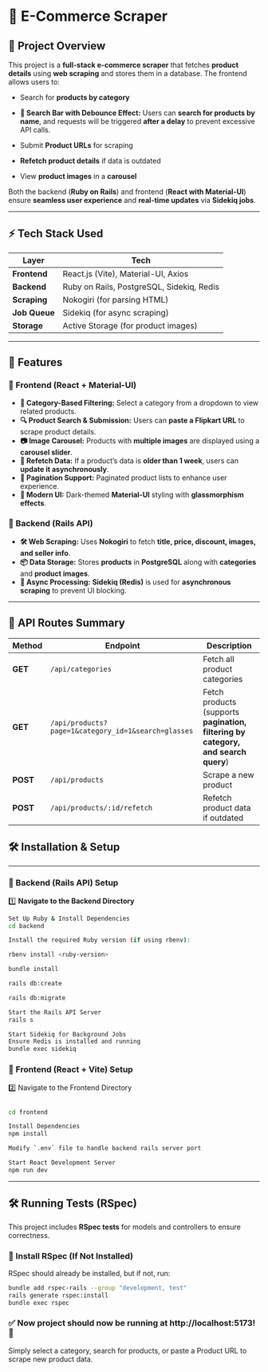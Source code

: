 # 🛒 E-Commerce Scraper

## **📌 Project Overview**

This project is a **full-stack e-commerce scraper** that fetches **product details** using **web scraping** and stores them in a database. The frontend allows users to:

- Search for **products by category**
- **🔎 Search Bar with Debounce Effect:** Users can **search for products by name**, and requests will be triggered **after a delay** to prevent excessive API calls.

- Submit **Product URLs** for scraping
- **Refetch product details** if data is outdated
- View **product images** in a **carousel**

Both the backend (**Ruby on Rails**) and frontend (**React with Material-UI**) ensure **seamless user experience** and **real-time updates** via **Sidekiq jobs**.

---

## **⚡ Tech Stack Used**

| Layer         | Tech                                      |
| ------------- | ----------------------------------------- |
| **Frontend**  | React.js (Vite), Material-UI, Axios       |
| **Backend**   | Ruby on Rails, PostgreSQL, Sidekiq, Redis |
| **Scraping**  | Nokogiri (for parsing HTML)               |
| **Job Queue** | Sidekiq (for async scraping)              |
| **Storage**   | Active Storage (for product images)       |

---

## **🚀 Features**

### **🔹 Frontend (React + Material-UI)**

- **📌 Category-Based Filtering:** Select a category from a dropdown to view related products.
- **🔍 Product Search & Submission:** Users can **paste a Flipkart URL** to scrape product details.
- **📷 Image Carousel:** Products with **multiple images** are displayed using a **carousel slider**.
- **🔄 Refetch Data:** If a product’s data is **older than 1 week**, users can **update it asynchronously**.
- **📜 Pagination Support:** Paginated product lists to enhance user experience.
- **🎨 Modern UI:** Dark-themed **Material-UI** styling with **glassmorphism effects**.

### **🔹 Backend (Rails API)**

- **🛠 Web Scraping:** Uses **Nokogiri** to fetch **title, price, discount, images, and seller info**.
- **📦 Data Storage:** Stores **products** in **PostgreSQL** along with **categories** and **product images**.
- **🔄 Async Processing:** **Sidekiq (Redis)** is used for **asynchronous scraping** to prevent UI blocking.

---

## **🎯 API Routes Summary**

| Method   | Endpoint                                            | Description                                                                       |
| -------- | --------------------------------------------------- | --------------------------------------------------------------------------------- |
| **GET**  | `/api/categories`                                   | Fetch all product categories                                                      |
| **GET**  | `/api/products?page=1&category_id=1&search=glasses` | Fetch products (supports **pagination, filtering by category, and search query**) |
| **POST** | `/api/products`                                     | Scrape a new product                                                              |
| **POST** | `/api/products/:id/refetch`                         | Refetch product data if outdated                                                  |

## **🛠 Installation & Setup**

---

### **🔹 Backend (Rails API) Setup**

1️⃣ **Navigate to the Backend Directory**

```sh
Set Up Ruby & Install Dependencies
cd backend

Install the required Ruby version (if using rbenv):

rbenv install <ruby-version>

bundle install

rails db:create

rails db:migrate

Start the Rails API Server
rails s

Start Sidekiq for Background Jobs
Ensure Redis is installed and running
bundle exec sidekiq

```

### 🔹 Frontend (React + Vite) Setup

2️⃣ Navigate to the Frontend Directory

```sh

cd frontend

Install Dependencies
npm install

Modify `.env` file to handle backend rails server port

Start React Development Server
npm run dev

```

---

## **🛠 Running Tests (RSpec)**

This project includes **RSpec tests** for models and controllers to ensure correctness.

### **🔹 Install RSpec (If Not Installed)**

RSpec should already be installed, but if not, run:

```sh
bundle add rspec-rails --group "development, test"
rails generate rspec:install
bundle exec rspec
```

### ✅ Now project should now be running at http://localhost:5173! 🎉

Simply select a category, search for products, or paste a Product URL to scrape new product data.
